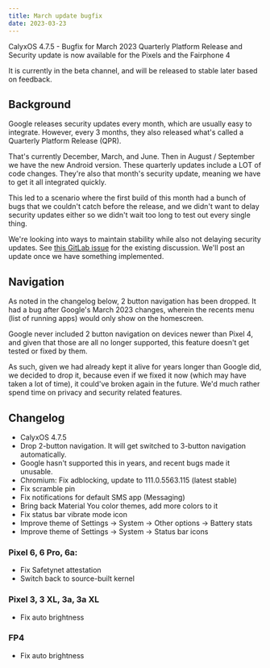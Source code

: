 ```yaml
---
title: March update bugfix
date: 2023-03-23
---
```


CalyxOS 4.7.5 - Bugfix for March 2023 Quarterly Platform Release and Security update is now available for the Pixels and the Fairphone 4

It is currently in the beta channel, and will be released to stable later based on feedback.

## Background
Google releases security updates every month, which are usually easy to integrate.
However, every 3 months, they also released what's called a Quarterly Platform Release (QPR).

That's currently December, March, and June. Then in August / September we have the new Android version.
These quarterly updates include a LOT of code changes. They're also that month's security update, meaning we have to get it all integrated quickly.

This led to a scenario where the first build of this month had a bunch of bugs that we couldn't catch before the release, and we didn't want to delay security updates either so we didn't wait too long to test out every single thing.

We're looking into ways to maintain stability while also not delaying security updates. See [this GitLab issue](https://gitlab.com/CalyxOS/calyxos/-/issues/1554) for the existing discussion. We'll post an update once we have something implemented.

## Navigation
As noted in the changelog below, 2 button navigation has been dropped.
It had a bug after Google's March 2023 changes, wherein the recents menu (list of running apps) would only show on the homescreen.

Google never included 2 button navigation on devices newer than Pixel 4, and given that those are all no longer supported, this feature doesn't get tested or fixed by them.

As such, given we had already kept it alive for years longer than Google did, we decided to drop it, because even if we fixed it now (which may have taken a lot of time), it could've broken again in the future.
We'd much rather spend time on privacy and security related features.

## Changelog
* CalyxOS 4.7.5
* Drop 2-button navigation. It will get switched to 3-button navigation automatically.
* Google hasn't supported this in years, and recent bugs made it unusable.
* Chromium: Fix adblocking, update to 111.0.5563.115 (latest stable)
* Fix scramble pin
* Fix notifications for default SMS app (Messaging)
* Bring back Material You color themes, add more colors to it
* Fix status bar vibrate mode icon
* Improve theme of Settings -> System -> Other options -> Battery stats
* Improve theme of Settings -> System -> Status bar icons

### Pixel 6, 6 Pro, 6a:
* Fix Safetynet attestation
* Switch back to source-built kernel

### Pixel 3, 3 XL, 3a, 3a XL
* Fix auto brightness

### FP4
* Fix auto brightness
